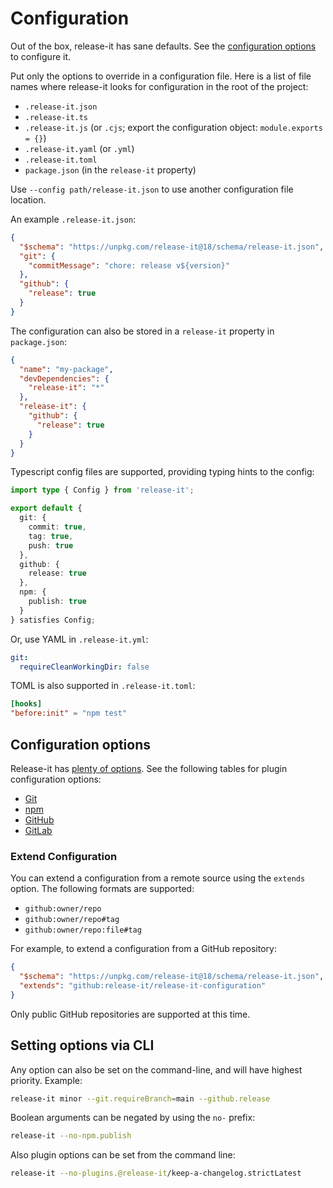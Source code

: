 # Configuration

Out of the box, release-it has sane defaults. See the [configuration options][1] to configure it.

Put only the options to override in a configuration file. Here is a list of file names where release-it looks for
configuration in the root of the project:

- `.release-it.json`
- `.release-it.ts`
- `.release-it.js` (or `.cjs`; export the configuration object: `module.exports = {}`)
- `.release-it.yaml` (or `.yml`)
- `.release-it.toml`
- `package.json` (in the `release-it` property)

Use `--config path/release-it.json` to use another configuration file location.

An example `.release-it.json`:

```json
{
  "$schema": "https://unpkg.com/release-it@18/schema/release-it.json",
  "git": {
    "commitMessage": "chore: release v${version}"
  },
  "github": {
    "release": true
  }
}
```

The configuration can also be stored in a `release-it` property in `package.json`:

```json
{
  "name": "my-package",
  "devDependencies": {
    "release-it": "*"
  },
  "release-it": {
    "github": {
      "release": true
    }
  }
}
```

Typescript config files are supported, providing typing hints to the config:

```ts
import type { Config } from 'release-it';

export default {
  git: {
    commit: true,
    tag: true,
    push: true
  },
  github: {
    release: true
  },
  npm: {
    publish: true
  }
} satisfies Config;
```

Or, use YAML in `.release-it.yml`:

```yaml
git:
  requireCleanWorkingDir: false
```

TOML is also supported in `.release-it.toml`:

```toml
[hooks]
"before:init" = "npm test"
```

## Configuration options

Release-it has [plenty of options][2]. See the following tables for plugin configuration options:

- [Git][3]
- [npm][4]
- [GitHub][5]
- [GitLab][6]

### Extend Configuration

You can extend a configuration from a remote source using the `extends` option. The following formats are supported:

- `github:owner/repo`
- `github:owner/repo#tag`
- `github:owner/repo:file#tag`

For example, to extend a configuration from a GitHub repository:

```json
{
  "$schema": "https://unpkg.com/release-it@18/schema/release-it.json",
  "extends": "github:release-it/release-it-configuration"
}
```

Only public GitHub repositories are supported at this time.

## Setting options via CLI

Any option can also be set on the command-line, and will have highest priority. Example:

```bash
release-it minor --git.requireBranch=main --github.release
```

Boolean arguments can be negated by using the `no-` prefix:

```bash
release-it --no-npm.publish
```

Also plugin options can be set from the command line:

```bash
release-it --no-plugins.@release-it/keep-a-changelog.strictLatest
```

[1]: #configuration-options
[2]: ../config/release-it.json
[3]: ./git.md#configuration-options
[4]: ./npm.md#configuration-options
[5]: ./github-releases.md#configuration-options
[6]: ./gitlab-releases.md#configuration-options

